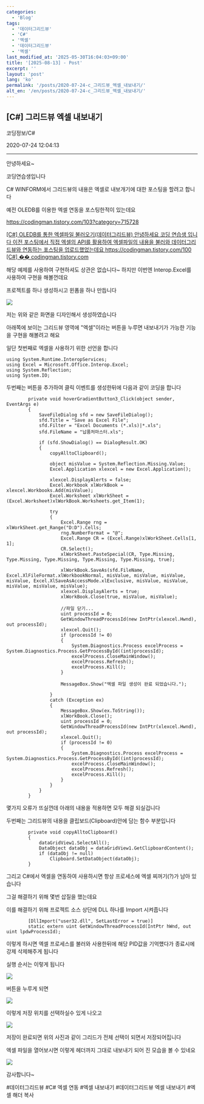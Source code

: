 ```yaml
---
categories:
  - 'Blog'
tags:
  - '데이터그리드뷰'
  - 'C#'
  - '엑셀'
  - '데이터그리드뷰'
  - '엑셀'
last_modified_at: '2025-05-30T16:04:03+09:00'
title: '[2025-08-13] - Post'
excerpt: ''
layout: 'post'
lang: 'ko'
permalink: '/posts/2020-07-24-c_그리드뷰_엑셀_내보내기/'
alt_en: '/en/posts/2020-07-24-c_그리드뷰_엑셀_내보내기/'
---
```


## [C#] 그리드뷰 엑셀 내보내기

코딩정보/C#

2020-07-24 12:04:13

* * *

안녕하세요~

코딩연습생입니다

C# WINFORM에서 그리드뷰의 내용은 엑셀로 내보개기에 대한 포스팅을 할려고 합니다

예전 OLEDB를 이용한 엑셀 연동을 포스팅한적이 있는데요

<https://codingman.tistory.com/103?category=715728>

[ [C#] OLEDB를 통한 엑셀파일 불러오기(데이터그리드뷰) 안녕하세요 코딩 연습생 입니다 이전 포스팅에서 직접 엑셀의 API를 활용하여
엑셀파일의 내용을 불러와 데이터그리드뷰와 연동하는 포스팅을 업로드했었는데요 https://codingman.tistory.com/100
[C#] �� codingman.tistory.com
](https://codingman.tistory.com/103?category=715728)

해당 예제를 사용하여 구현하셔도 상관은 없습니다~ 하지만 이번엔 Interop.Excel를 사용하여 구현을 해볼껀데요

프로젝트를 하나 생성하시고 윈폼을 하나 만듭니다

![](/assets/images/c_그리드뷰_엑셀_내보내기/img.png)

저는 위와 같은 화면을 디자인해서 생성하였습니다

아래쪽에 보이는 그리드뷰 영역에 "엑셀"이라는 버튼을 누루면 내보내기가 가능한 기능을 구현을 해볼려고 해요

일단 첫번째로 엑셀을 사용하기 위한 선언을 합니다

    
    
    using System.Runtime.InteropServices;
    using Excel = Microsoft.Office.Interop.Excel;
    using System.Reflection;
    using System.IO;

두번째는 버튼을 추가하여 클릭 이벤트를 생성한뒤에 다음과 같이 코딩을 합니다

    
    
            private void hoverGradientButton3_Click(object sender, EventArgs e)
            {
                SaveFileDialog sfd = new SaveFileDialog();
                sfd.Title = "Save as Excel File";
                sfd.Filter = "Excel Documents (*.xls)|*.xls";
                sfd.FileName = "납품처마스터.xls";
    
                if (sfd.ShowDialog() == DialogResult.OK)
                {
                    copyAlltoClipboard();
    
                    object misValue = System.Reflection.Missing.Value;
                    Excel.Application xlexcel = new Excel.Application();
    
                    xlexcel.DisplayAlerts = false;
                    Excel.Workbook xlWorkBook = xlexcel.Workbooks.Add(misValue);
                    Excel.Worksheet xlWorkSheet = (Excel.Worksheet)xlWorkBook.Worksheets.get_Item(1);
    
                    try
                    {
                        Excel.Range rng = xlWorkSheet.get_Range("D:D").Cells;
                        rng.NumberFormat = "@";
                        Excel.Range CR = (Excel.Range)xlWorkSheet.Cells[1, 1];
                        CR.Select();
                        xlWorkSheet.PasteSpecial(CR, Type.Missing, Type.Missing, Type.Missing, Type.Missing, Type.Missing, true);
    
                        xlWorkBook.SaveAs(sfd.FileName, Excel.XlFileFormat.xlWorkbookNormal, misValue, misValue, misValue, misValue, Excel.XlSaveAsAccessMode.xlExclusive, misValue, misValue, misValue, misValue, misValue);
                        xlexcel.DisplayAlerts = true;
                        xlWorkBook.Close(true, misValue, misValue);
    
                        //파일 닫기... 
                        uint processId = 0;
                        GetWindowThreadProcessId(new IntPtr(xlexcel.Hwnd), out processId);
                        xlexcel.Quit();
                        if (processId != 0)
                        {
                            System.Diagnostics.Process excelProcess = System.Diagnostics.Process.GetProcessById((int)processId);
                            excelProcess.CloseMainWindow();
                            excelProcess.Refresh();
                            excelProcess.Kill();
                        }
    
                        MessageBox.Show("엑셀 파일 생성이 완료 되었습니다.");
    
                    }
                    catch (Exception ex)
                    {
                        MessageBox.Show(ex.ToString());
                        xlWorkBook.Close();
                        uint processId = 0;
                        GetWindowThreadProcessId(new IntPtr(xlexcel.Hwnd), out processId);
                        xlexcel.Quit();
                        if (processId != 0)
                        {
                            System.Diagnostics.Process excelProcess = System.Diagnostics.Process.GetProcessById((int)processId);
                            excelProcess.CloseMainWindow();
                            excelProcess.Refresh();
                            excelProcess.Kill();
                        }
                    }
                }
            }

몇가지 오류가 뜨실껀데 아래의 내용을 적용하면 모두 해결 되실겁니다

두번째는 그리드뷰의 내용을 클립보드(Clipboard)안에 담는 함수 부분입니다

    
    
            private void copyAlltoClipboard()
            {
                dataGridView1.SelectAll();
                DataObject dataObj = dataGridView1.GetClipboardContent();
                if (dataObj != null)
                    Clipboard.SetDataObject(dataObj);
            }

그리고 C#에서 엑셀을 연동하여 사용하시면 항상 프로세스에 엑셀 찌꺼기(?)가 남아 있습니다

그걸 해결하기 위해 몇번 삽질을 했는데요

이를 해결하기 위해 프로젝트 소스 상단에 DLL 하나를 Import 시켜줍니다

    
    
            [DllImport("user32.dll", SetLastError = true)]
            static extern uint GetWindowThreadProcessId(IntPtr hWnd, out uint lpdwProcessId);

이렇게 하시면 엑셀 프로세스를 불러와 사용한뒤에 해당 PID값을 기억헀다가 종료시에 강제 삭제해주게 됩니다

실행 순서는 이렇게 됩니다

![](/assets/images/c_그리드뷰_엑셀_내보내기/img_1.png)

버튼을 누루게 되면

![](/assets/images/c_그리드뷰_엑셀_내보내기/img_2.png)

이렇게 저장 위치를 선택하실수 있게 나오고

![](/assets/images/c_그리드뷰_엑셀_내보내기/img_3.png)

저장이 완료되면 위의 사진과 같이 그리드가 전체 선택이 되면서 저장되어집니다

엑셀 파일을 열어보시면 이렇게 헤더까지 그대로 내보내기 되어 진 모습을 볼 수 있네요

![](/assets/images/c_그리드뷰_엑셀_내보내기/img_4.png)

감사합니다~

  

#데이터그리드뷰 #C# 엑셀 연동 #엑셀 내보내기 #데이터그리드뷰 엑셀 내보내기 #엑셀 해더 복사


